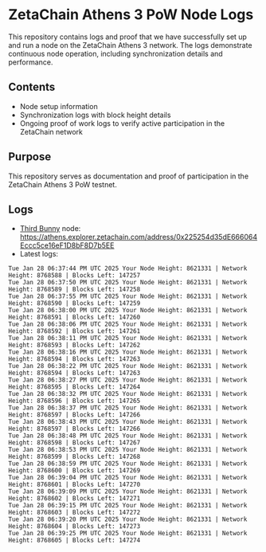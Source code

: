 # ZetaChain Athens 3 PoW Node Logs
This repository contains logs and proof that we have successfully set up and run a node on the ZetaChain Athens 3 network. The logs demonstrate continuous node operation, including synchronization details and performance.

## Contents
- Node setup information
- Synchronization logs with block height details
- Ongoing proof of work logs to verify active participation in the ZetaChain network

## Purpose
This repository serves as documentation and proof of participation in the ZetaChain Athens 3 PoW testnet.

## Logs

- [Third Bunny](https://thirdbunny.xyz/) node: https://athens.explorer.zetachain.com/address/0x225254d35dE666064Eccc5ce16eF1D8bF8D7b5EE
- Latest logs:
```
Tue Jan 28 06:37:44 PM UTC 2025 Your Node Height: 8621331 | Network Height: 8768588 | Blocks Left: 147257
Tue Jan 28 06:37:50 PM UTC 2025 Your Node Height: 8621331 | Network Height: 8768589 | Blocks Left: 147258
Tue Jan 28 06:37:55 PM UTC 2025 Your Node Height: 8621331 | Network Height: 8768590 | Blocks Left: 147259
Tue Jan 28 06:38:00 PM UTC 2025 Your Node Height: 8621331 | Network Height: 8768591 | Blocks Left: 147260
Tue Jan 28 06:38:06 PM UTC 2025 Your Node Height: 8621331 | Network Height: 8768592 | Blocks Left: 147261
Tue Jan 28 06:38:11 PM UTC 2025 Your Node Height: 8621331 | Network Height: 8768593 | Blocks Left: 147262
Tue Jan 28 06:38:16 PM UTC 2025 Your Node Height: 8621331 | Network Height: 8768594 | Blocks Left: 147263
Tue Jan 28 06:38:22 PM UTC 2025 Your Node Height: 8621331 | Network Height: 8768594 | Blocks Left: 147263
Tue Jan 28 06:38:27 PM UTC 2025 Your Node Height: 8621331 | Network Height: 8768595 | Blocks Left: 147264
Tue Jan 28 06:38:32 PM UTC 2025 Your Node Height: 8621331 | Network Height: 8768596 | Blocks Left: 147265
Tue Jan 28 06:38:37 PM UTC 2025 Your Node Height: 8621331 | Network Height: 8768597 | Blocks Left: 147266
Tue Jan 28 06:38:43 PM UTC 2025 Your Node Height: 8621331 | Network Height: 8768597 | Blocks Left: 147266
Tue Jan 28 06:38:48 PM UTC 2025 Your Node Height: 8621331 | Network Height: 8768598 | Blocks Left: 147267
Tue Jan 28 06:38:53 PM UTC 2025 Your Node Height: 8621331 | Network Height: 8768599 | Blocks Left: 147268
Tue Jan 28 06:38:59 PM UTC 2025 Your Node Height: 8621331 | Network Height: 8768600 | Blocks Left: 147269
Tue Jan 28 06:39:04 PM UTC 2025 Your Node Height: 8621331 | Network Height: 8768601 | Blocks Left: 147270
Tue Jan 28 06:39:09 PM UTC 2025 Your Node Height: 8621331 | Network Height: 8768602 | Blocks Left: 147271
Tue Jan 28 06:39:15 PM UTC 2025 Your Node Height: 8621331 | Network Height: 8768603 | Blocks Left: 147272
Tue Jan 28 06:39:20 PM UTC 2025 Your Node Height: 8621331 | Network Height: 8768604 | Blocks Left: 147273
Tue Jan 28 06:39:25 PM UTC 2025 Your Node Height: 8621331 | Network Height: 8768605 | Blocks Left: 147274
```
